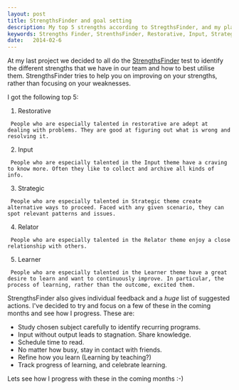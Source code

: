 ```yaml
---
layout: post
title: StrengthsFinder and goal setting
description: My top 5 strengths according to StregthsFinder, and my plans for continuous improvement.
keywords: Strengths Finder, StrenthsFinder, Restorative, Input, Strategic, Relator, Learner
date:   2014-02-6
---
```


At my last project we decided to all do the [StrengthsFinder](http://www.strengthsfinder.com "StrengthsFinder") test to identify the different strengths that we have in our team and how to best utilise them. StrengthsFinder tries to help you on improving on your strengths, rather than focusing on your weaknesses.

I got the following top 5:

1.    Restorative

     People who are especially talented in restorative are adept at dealing with problems. They are good at figuring out what is wrong and resolving it.

2.    Input

     People who are especially talented in the Input theme have a craving to know more. Often they like to collect and archive all kinds of info.

3.    Strategic

     People who are especially talented in Strategic theme create alternative ways to proceed. Faced with any given scenario, they can spot relevant patterns and issues.

4.    Relator

     People who are especially talented in the Relator theme enjoy a close relationship with others.

5.    Learner

     People who are especially talented in the Learner theme have a great desire to learn and want to continuously improve. In particular, the process of learning, rather than the outcome, excited them.

StrengthsFinder also gives individual feedback and a *huge* list of suggested actions. I've decided to try and focus on a few of these in the coming months and see how I progress. These are:

*    Study chosen subject carefully to identify recurring programs.
*    Input without output leads to stagnation. Share knowledge.
*    Schedule time to read.
*    No matter how busy, stay in contact with friends.
*    Refine how you learn (Learning by teaching?)
*    Track progress of learning, and celebrate learning.

Lets see how I progress with these in the coming months :-)